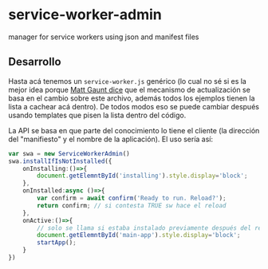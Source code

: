 # service-worker-admin
manager for service workers using json and manifest files

## Desarrollo

Hasta acá tenemos un `service-worker.js` genérico 
(lo cual no sé si es la mejor idea porque [Matt Gaunt dice](https://developers.google.com/web/fundamentals/primers/service-workers?hl=es) que el mecanismo de actualización se basa en el cambio sobre este archivo, además todos los ejemplos tienen la lista a cachear acá dentro). De todos modos eso se puede cambiar después usando templates que pisen la lista dentro del código. 

La API se basa en que parte del conocimiento lo tiene el cliente (la dirección del "manifiesto" y el nombre de la aplicación). 
El uso sería así:

```ts
var swa = new ServiceWorkerAdmin()
swa.installIfIsNotInstalled({
    onInstalling:()=>{
        document.getElemntById('installing').style.display='block';
    },
    onInstalled:async ()=>{
        var confirm = await confirm('Ready to run. Reload?');
        return confirm; // si contesta TRUE sw hace el reload
    },
    onActive:()=>{
        // solo se llama si estaba instalado previamente después del reload
        document.getElemntById('main-app').style.display='block';
        startApp();
    }
})
```

